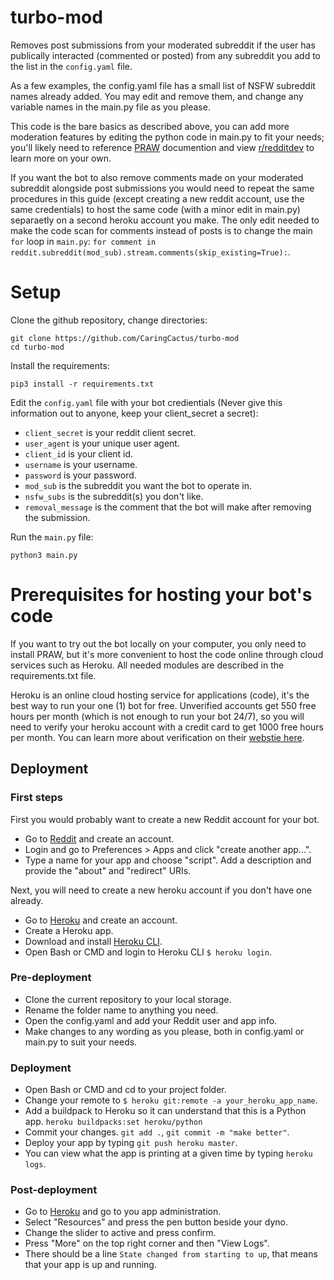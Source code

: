 # turbo-mod

Removes post submissions from your moderated subreddit if the user has publically interacted (commented or posted) from any subreddit you add to the list in the `config.yaml` file.

As a few examples, the config.yaml file has a small list of NSFW subreddit names already added. You may edit and remove them, and change any variable names in the main.py file as you please.

This code is the bare basics as described above, you can add more moderation features by editing the python code in main.py to fit your needs; you'll likely need to reference [PRAW](https://praw.readthedocs.io/en/stable/code_overview/praw_models.html) documention and view [r/redditdev](https://www.reddit.com/r/redditdev/) to learn more on your own.

If you want the bot to also remove comments made on your moderated subreddit alongside post submissions you would need to repeat the same procedures in this guide (except creating a new reddit account, use the same credentials) to host the same code (with a minor edit in main.py) separaetly on a second heroku account you make. The only edit needed to make the code scan for comments instead of posts is to change the main `for` loop in `main.py`: `for comment in reddit.subreddit(mod_sub).stream.comments(skip_existing=True):`.

# Setup

Clone the github repository, change directories:

    git clone https://github.com/CaringCactus/turbo-mod
    cd turbo-mod

Install the requirements:

    pip3 install -r requirements.txt

Edit the `config.yaml` file with your bot credientials (Never give this information out to anyone, keep your client_secret a secret):

- `client_secret` is your reddit client secret.
- `user_agent` is your unique user agent.
- `client_id` is your client id.
- `username` is your username.
- `password` is your password.
- `mod_sub` is the subreddit you want the bot to operate in.
- `nsfw_subs` is the subreddit(s) you don't like.
- `removal_message` is the comment that the bot will make after removing the submission.

Run the `main.py` file:

    python3 main.py
   
# Prerequisites for hosting your bot's code
If you want to try out the bot locally on your computer, you only need to install PRAW, but it's more convenient to host the code online through cloud services such as Heroku. All needed modules are described in the requirements.txt file.

Heroku is an online cloud hosting service for applications (code), it's the best way to run your one (1) bot for free. Unverified accounts get 550 free hours per month (which is not enough to run your bot 24/7), so you will need to verify your heroku account with a credit card to get 1000 free hours per month. You can learn more about verification on their [webstie here](https://www.heroku.com/free).

## Deployment

### First steps
First you would probably want to create a new Reddit account for your bot.

- Go to [Reddit](https://www.reddit.com) and create an account.
- Login and go to Preferences > Apps and click "create another app...".
- Type a name for your app and choose "script". Add a description and provide the "about" and "redirect" URIs.

Next, you will need to create a new heroku account if you don't have one already.

- Go to [Heroku](https://www.heroku.com) and create an account.
- Create a Heroku app.
- Download and install [Heroku CLI](https://devcenter.heroku.com/articles/heroku-cli).
- Open Bash or CMD and login to Heroku CLI `$ heroku login`.

### Pre-deployment
- Clone the current repository to your local storage.
- Rename the folder name to anything you need.
- Open the config.yaml and add your Reddit user and app info.
- Make changes to any wording as you please, both in config.yaml or main.py to suit your needs.

### Deployment
- Open Bash or CMD and cd to your project folder.
- Change your remote to `$ heroku git:remote -a your_heroku_app_name`.
- Add a buildpack to Heroku so it can understand that this is a Python app. `heroku buildpacks:set heroku/python`
- Commit your changes. `git add .`, `git commit -m "make better"`.
- Deploy your app by typing `git push heroku master`.
- You can view what the app is printing at a given time by typing `heroku logs`.

### Post-deployment
- Go to [Heroku](https://www.heroku.com) and go to you app administration.
- Select "Resources" and press the pen button beside your dyno.
- Change the slider to active and press confirm.
- Press "More" on the top right corner and then "View Logs".
- There should be a line `State changed from starting to up`, that means that your app is up and running.
